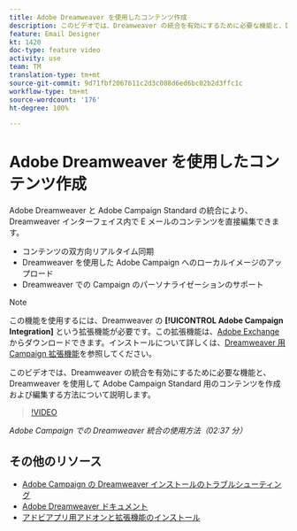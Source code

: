 ```yaml
---
title: Adobe Dreamweaver を使用したコンテンツ作成
description: このビデオでは、Dreamweaver の統合を有効にするために必要な機能と、Dreamweaver を使用して Adobe Campaign Standard 用のコンテンツを作成および編集する方法について説明します。
feature: Email Designer
kt: 1420
doc-type: feature video
activity: use
team: TM
translation-type: tm+mt
source-git-commit: 9d71fbf2067611c2d3c088d6ed6bc02b2d3ffc1c
workflow-type: tm+mt
source-wordcount: '176'
ht-degree: 100%

---
```



# Adobe Dreamweaver を使用したコンテンツ作成

Adobe Dreamweaver と Adobe Campaign Standard の統合により、Dreamweaver インターフェイス内で E メールのコンテンツを直接編集できます。

* コンテンツの双方向リアルタイム同期
* Dreamweaver を使用した Adobe Campaign へのローカルイメージのアップロード
* Dreamweaver での Campaign のパーソナライゼーションのサポート

>[!NOTE]
>
>この機能を使用するには、Dreamweaver の **[!UICONTROL Adobe Campaign Integration]** という拡張機能が必要です。この拡張機能は、[Adobe Exchange](https://exchange.adobe.com/creativecloud.html#search) からダウンロードできます。インストールについて詳しくは、[Dreamweaver 用 Campaign 拡張機能](https://helpx.adobe.com/jp/dreamweaver/using/working-with-dreamweaver-and-campaign.html)を参照してください。

このビデオでは、Dreamweaver の統合を有効にするために必要な機能と、Dreamweaver を使用して Adobe Campaign Standard 用のコンテンツを作成および編集する方法について説明します。

>[!VIDEO](https://video.tv.adobe.com/v/23121?quality=12)

*Adobe Campaign での Dreamweaver 統合の使用方法（02:37 分）*

## その他のリソース

* [Adobe Campaign の Dreamweaver インストールのトラブルシューティング](https://helpx.adobe.com/jp/dreamweaver/kb/dreamweaver-campaign-integration-issue.html)
* [Adobe Dreamweaver ドキュメント](https://helpx.adobe.com/jp/dreamweaver/using/working-with-dreamweaver-and-campaign.html)
* [アドビアプリ用アドオンと拡張機能のインストール](https://helpx.adobe.com/jp/creative-cloud/kb/installingextensionsandaddons.html)
